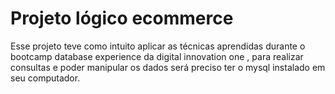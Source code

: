 # Projeto lógico ecommerce

Esse projeto teve como intuito aplicar as técnicas aprendidas durante o bootcamp database experience da digital innovation one
, para realizar consultas e poder manipular os dados será preciso ter o mysql instalado em seu computador.
